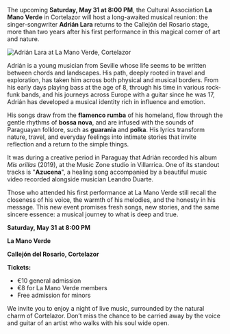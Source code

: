 ﻿The upcoming **Saturday, May 31 at 8:00 PM**, the Cultural Association **La Mano Verde** in Cortelazor will host a long-awaited musical reunion: the singer-songwriter **Adrián Lara** returns to the Callejón del Rosario stage, more than two years after his first performance in this magical corner of art and nature.

![Adrián Lara at La Mano Verde, Cortelazor](/images/blog/2025-05-18-concierto-adrian-lara-la-mano-verde/adrian-lara-01.jpeg)

Adrián is a young musician from Seville whose life seems to be written between chords and landscapes. His path, deeply rooted in travel and exploration, has taken him across both physical and musical borders. From his early days playing bass at the age of 8, through his time in various rock-funk bands, and his journeys across Europe with a guitar since he was 17, Adrián has developed a musical identity rich in influence and emotion.

His songs draw from the **flamenco rumba** of his homeland, flow through the gentle rhythms of **bossa nova**, and are infused with the sounds of Paraguayan folklore, such as **guarania** and **polka**. His lyrics transform nature, travel, and everyday feelings into intimate stories that invite reflection and a return to the simple things.

It was during a creative period in Paraguay that Adrián recorded his album *Mis orillas* (2019), at the Music Zone studio in Villarrica. One of its standout tracks is "**Azucena**", a healing song accompanied by a beautiful music video recorded alongside musician Leandro Duarte.

Those who attended his first performance at La Mano Verde still recall the closeness of his voice, the warmth of his melodies, and the honesty in his message. This new event promises fresh songs, new stories, and the same sincere essence: a musical journey to what is deep and true.

**Saturday, May 31 at 8:00 PM**

**La Mano Verde**

**Callejón del Rosario, Cortelazor**

**Tickets:**

* €10 general admission
* €8 for La Mano Verde members
* Free admission for minors

We invite you to enjoy a night of live music, surrounded by the natural charm of Cortelazor. Don’t miss the chance to be carried away by the voice and guitar of an artist who walks with his soul wide open.